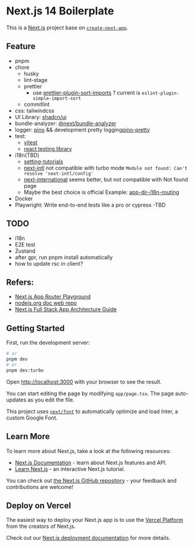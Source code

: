 # Next.js 14 Boilerplate

This is a [Next.js](https://nextjs.org/) project base on [`create-next-app`](https://github.com/vercel/next.js/tree/canary/packages/create-next-app).

## Feature

- pnpm
- chore
  - husky
  - lint-stage
  - prettier
    - use [prettier-plugin-sort-imports](https://github.com/trivago/prettier-plugin-sort-imports) ? current is `eslint-plugin-simple-import-sort`
  - commitlint
- css: tailwindcss
- UI Library: [shadcn/ui](https://ui.shadcn.com/)
- bundle-analyzer: [@next/bundle-analyzer](https://www.npmjs.com/package/@next/bundle-analyzer)
- logger: [pino](https://github.com/pinojs/pino) && development pretty logging[pino-pretty](https://github.com/pinojs/pino-pretty)
- test:
  - [vitest](https://vitest.dev/)
  - [react testing library](https://testing-library.com/)
- i18n(TBD)
  - [setting-tutorials](https://i18nexus.com/tutorials/nextjs/react-i18next)
  - [next-intl](https://github.com/amannn/next-intl) not compatible with turbo mode `Module not found: Can't resolve 'next-intl/config' `
  - [next-international](https://github.com/QuiiBz/next-international) seems better, but not compatible with Not found page
  - Maybe the best choice is official Example: [app-dir-i18n-routing](https://github.com/vercel/next.js/tree/canary/examples/app-dir-i18n-routing)
- Docker
- Playwright: Write end-to-end tests like a pro or cypress -TBD

## TODO

- i18n
- E2E test
- Zustand
- after gpr, run pnpm install automatically
- how to update rsc in client?

## Refers:

- [Next.js App Router Playground](https://github.com/vercel/app-playground)
- [nodejs.org doc web repo](https://github.com/nodejs/nodejs.org/tree/main)
- [Next.js Full Stack App Architecture Guide](https://arno.surfacew.com/posts/en/nextjs-architecture)

## Getting Started

First, run the development server:

```bash
# or
pnpm dev
# or
pnpm dev:turbo
```

Open [http://localhost:3000](http://localhost:3000) with your browser to see the result.

You can start editing the page by modifying `app/page.tsx`. The page auto-updates as you edit the file.

This project uses [`next/font`](https://nextjs.org/docs/basic-features/font-optimization) to automatically optimize and load Inter, a custom Google Font.

## Learn More

To learn more about Next.js, take a look at the following resources:

- [Next.js Documentation](https://nextjs.org/docs) - learn about Next.js features and API.
- [Learn Next.js](https://nextjs.org/learn) - an interactive Next.js tutorial.

You can check out [the Next.js GitHub repository](https://github.com/vercel/next.js/) - your feedback and contributions are welcome!

## Deploy on Vercel

The easiest way to deploy your Next.js app is to use the [Vercel Platform](https://vercel.com/new?utm_medium=default-template&filter=next.js&utm_source=create-next-app&utm_campaign=create-next-app-readme) from the creators of Next.js.

Check out our [Next.js deployment documentation](https://nextjs.org/docs/deployment) for more details.
